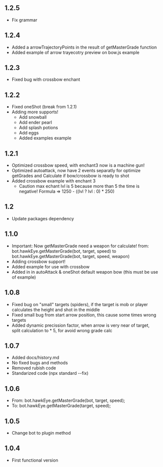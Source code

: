 ## 1.2.5
* Fix grammar

## 1.2.4
* Added a arrowTrajectoryPoints in the result of getMasterGrade function
* Added example of arrow trayecotry preview on bow.js example

## 1.2.3
* Fixed bug with crossbow enchant

## 1.2.2
* Fixed oneShot (break from 1.2.1)
* Adding more supports!
    * Add snowball
    * Add ender pearl
    * Add splash potions
    * Add eggs
    * Added examples example

## 1.2.1
* Optimized crossbow speed, with enchant3 now is a machine gun!
* Optimized autoattack, now have 2 events separatly for optimize getGrades and Calculate if bow/crossbow is ready to shot
* Added crossbow example with enchant 3
    * Caution max echant lvl is 5 because more than 5 the time is negative! Formula => 1250 - ((lvl ? lvl : 0) * 250)

## 1.2
* Update packages dependency

## 1.1.0
* Important: Now getMasterGrade need a weapon for calculate! from: bot.hawkEye.getMasterGrade(bot, target, speed) to  bot.hawkEye.getMasterGrade(bot, target, speed, weapon)
* Adding crossbow support!
* Added example for use with crossbow
* Added in in autoAttack & oneShot default weapon bow (this must be use of example)

## 1.0.8
* Fixed bug on "small" targets (spiders), if the target is mob or player calculates the height and shot in the middle
* Fixed small bug from start arrow position, this cause some times wrong targets
* Added dynamic precission factor, when arrow is very near of target, split calculation to * 5, for avoid wrong grade calc


## 1.0.7
* Added docs/history.md
* No fixed bugs and methods
* Removed rubish code
* Standarized code (npx standard --fix)


## 1.0.6
* From: bot.hawkEye.getMasterGrade(bot, target, speed);
* To: bot.hawkEye.getMasterGrade(target, speed);

## 1.0.5
* Change bot to plugin method

## 1.0.4
* First functional version